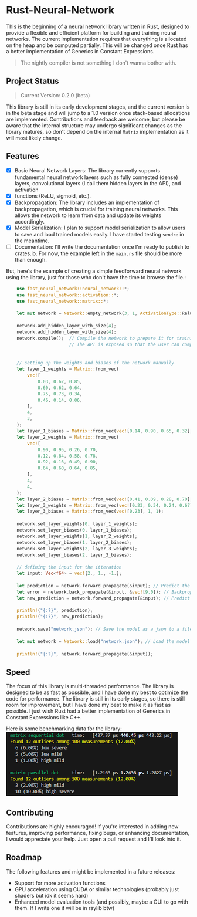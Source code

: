 # Rust-Neural-Network

This is the beginning of a neural network library written in Rust, designed to provide a flexible and efficient platform for building and training neural networks.
The current implementation requires that everything is allocated on the heap and be computed partially. This will be changed once Rust has a better implementation of Generics in Constant Expressions.

> The nightly compiler is not something I don't wanna bother with.

## Project Status

> Current Version: 0.2.0 (beta)

This library is still in its early development stages, and the current version is in the beta stage and will jump to a 1.0 version once stack-based allocations are implemented.
Contributions and feedback are welcome, but please be aware that the internal structure may undergo significant changes as the library matures, so don't depend on the internal `Matrix` implementation as it will most likely change.

## Features

- [x] Basic Neural Network Layers: The library currently supports fundamental neural network layers such as fully connected (dense) layers, convolutional layers (I call them hidden layers in the API), and activation 
- [x] functions (ReLU, sigmoid, etc.).
- [x] Backpropagation: The library includes an implementation of backpropagation, which is crucial for training neural networks. This allows the network to learn from data and update its weights accordingly.
- [x] Model Serialization: I plan to support model serialization to allow users to save and load trained models easily. I have started testing `sendre` in the meantime.
- [ ] Documentation: I'll write the documentation once I'm ready to publish to crates.io. For now, the example left in the `main.rs` file should be more than enough.

But, here's the example of creating a simple feedforward neural network using the library, just for those who don't have the time to browse the file.:

```rust
    use fast_neural_network::neural_network::*;
    use fast_neural_network::activation::*;
    use fast_neural_network::matrix::*;

    let mut network = Network::empty_network(3, 1, ActivationType::Relu, 0.005);

    network.add_hidden_layer_with_size(4);
    network.add_hidden_layer_with_size(4);
    network.compile();  // Compile the network to prepare it for training (will be done automatically during training)
                        // The API is exposed so that the user can compile the network on a different thread before training if they want to


    // setting up the weights and biases of the network manually
    let layer_1_weights = Matrix::from_vec(
        vec![
            0.03, 0.62, 0.85,
            0.60, 0.62, 0.64,
            0.75, 0.73, 0.34,
            0.46, 0.14, 0.06,
        ],
        4,
        3,
    );
    let layer_1_biases = Matrix::from_vec(vec![0.14, 0.90, 0.65, 0.32], 4, 1);
    let layer_2_weights = Matrix::from_vec(
        vec![
            0.90, 0.95, 0.26, 0.70,
            0.12, 0.84, 0.58, 0.78,
            0.92, 0.16, 0.49, 0.90,
            0.64, 0.60, 0.64, 0.85,
        ],
        4,
        4,
    );
    let layer_2_biases = Matrix::from_vec(vec![0.41, 0.09, 0.28, 0.70], 4, 1);
    let layer_3_weights = Matrix::from_vec(vec![0.23, 0.34, 0.24, 0.67], 1, 4);
    let layer_3_biases = Matrix::from_vec(vec![0.23], 1, 1);

    network.set_layer_weights(0, layer_1_weights);
    network.set_layer_biases(0, layer_1_biases);
    network.set_layer_weights(1, layer_2_weights);
    network.set_layer_biases(1, layer_2_biases);
    network.set_layer_weights(2, layer_3_weights);
    network.set_layer_biases(2, layer_3_biases);

    // defining the input for the itteration
    let input: Vec<f64> = vec![2., 1., -1.];

    let prediction = network.forward_propagate(&input); // Predict the output of the network
    let error = network.back_propagate(&input, &vec![9.0]); // Backpropagate the input with a target output of 9.0
    let new_prediction = network.forward_propagate(&input); // Predict the output of the network again

    println!("{:?}", prediction);
    println!("{:?}", new_prediction);

    network.save("network.json"); // Save the model as a json to a file

    let mut network = Network::load("network.json"); // Load the model from a json file

    println!("{:?}", network.forward_propagate(&input));

```

## Speed

The focus of this library is multi-threaded performance. The library is designed to be as fast as possible, and I have done my best to optimize the code for performance. The library is still in its early stages, so there is still room for improvement, but I have done my best to make it as fast as possible. I just wish Rust had a better implementation of Generics in Constant Expressions like C++.

Here is some benchmarking data for the library:
![Benchmarking Data](benches/Results/Matrix_dot.png)

## Contributing

Contributions are highly encouraged! If you're interested in adding new features, improving performance, fixing bugs, or enhancing documentation, I would appreciate your help. Just open a pull request and I'll look into it.

## Roadmap

The following features and might be implemented in a future releases:

- Support for more activation functions
- GPU acceleration using CUDA or similar technologies (probably just shaders but idk it seems hard)
- Enhanced model evaluation tools (and possibly, maybe a GUI to go with them. If I write one it will be in raylib btw)
